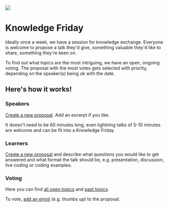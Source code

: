 ![](https://images.unsplash.com/photo-1556761175-5973dc0f32e7?ixlib=rb-1.2.1&ixid=eyJhcHBfaWQiOjEyMDd9&auto=format&fit=crop&w=1518&q=80)

# Knowledge Friday

Ideally once a week, we have a session for knowledge exchange. Everyone is welcome to propose a talk they'd give, something valuable they'd like to share, something they're keen on.

To find out what topics are the most intriguing, we have an open, ongoing voting. The proposal with the most votes gets selected with priority, depending on the speaker(s) being ok with the date.

## Here's how it works!

### Speakers

[Create a new proposal](https://github.com/foobaragency/knowledge-friday/issues/new?assignees=&labels=&template=submit-a-talk.md&title=Topic). Add an excerpt if you like.

It doesn't need to be 60 minutes long, even lightning talks of 5-10 minutes are welcome and can be fit into a Knowledge Friday.

### Learners

[Create a new proposal](https://github.com/foobaragency/knowledge-friday/issues/new?assignees=&labels=&template=request-a-talk.md&title=Topic) and describe what questions you would like to get answered and what format the talk should be, e.g. presentation, discussion, live coding or coding examples.

### Voting

Here you can find [all open topics](https://github.com/foobaragency/knowledge-friday/issues) and [past topics](https://github.com/foobaragency/knowledge-friday/issues?q=is%3Aissue+is%3Aclosed).

To vote, [add an emoji](https://github.blog/2016-03-10-add-reactions-to-pull-requests-issues-and-comments) (e.g. thumbs up) to the proposal.
